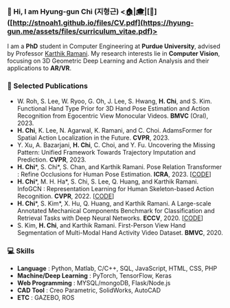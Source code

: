 ### :wave: Hi, I am Hyung-gun Chi (지형근) <[:house:](https://hyung-gun.me)|[:mortar_board:](https://scholar.google.com/citations?user=3_l59DIAAAAJ&hl=en)|[:page_facing_up:]([http://stnoah1.github.io/files/CV.pdf](https://hyung-gun.me/assets/files/curriculum_vitae.pdf)>

I am a **PhD** student in Computer Engineering at **Purdue University**, advised by Professor [Karthik Ramani](https://engineering.purdue.edu/cdesign/wp/). My research interests lie in **Computer Vision**, focusing on 3D Geometric Deep Learning and Action Analysis and their applications to **AR/VR**.


### :page_facing_up: Selected Publications
- W. Roh, S. Lee, W. Ryoo, G. Oh, J. Lee, S. Hwang, **H. Chi**, and S. Kim. Functional Hand Type Prior for 3D Hand Pose Estimation and Action Recognition from Egocentric View Monocular Videos. **BMVC** (Oral), 2023.
- **H. Chi**, K. Lee, N. Agarwal, K. Ramani, and C. Choi. AdamsFormer for Spatial Action Localization in the Future. **CVPR**, 2023.
- Y. Xu, A. Bazarjani, **H. Chi**, C. Choi, and Y. Fu. Uncovering the Missing Pattern: Unified Framework Towards Trajectory Imputation and Prediction. **CVPR**, 2023.
- **H. Chi***, S. Chi*, S. Chan, and Karthik Ramani. Pose Relation Transformer : Refine Occlusions for Human Pose Estimation. **ICRA**, 2023. [[CODE](https://github.com/stnoah1/PORT)]
- **H. Chi***, M. H. Ha*, S. Chi, S. Lee, Q. Huang, and Karthik Ramani. InfoGCN : Representation Learning for Human Skeleton-based Action Recognition. **CVPR**, 2022. [[CODE](https://github.com/stnoah1/infogcn)]
- **H. Chi***, S. Kim*, X. Hu, Q. Huang, and Karthik Ramani. A Large-scale Annotated Mechanical Components Benchmark for Classification and Retrieval Tasks with Deep Neural Networks. **ECCV**, 2020. [[CODE](https://github.com/stnoah1/mcb)]
- S. Kim, **H. Chi**, and Karthik Ramani. First-Person View Hand Segmentation of Multi-Modal Hand Activity Video Dataset. **BMVC**, 2020.

### :computer: Skills
- **Language** : Python, Matlab, C/C++, SQL, JavaScript, HTML, CSS, PHP
- **Machine/Deep Learning** : PyTorch, TensorFlow, Keras
- **Web Programming** : MYSQL/mongoDB, Flask/Node.js
- **CAD Tool** : Creo Parametric, SolidWorks, AutoCAD
- **ETC** : GAZEBO, ROS

<!-- [![Hyung-gun's GitHub stats](https://github-readme-stats-sigma-five.vercel.app/api?username=stnoah1)](https://github.com/anuraghazra/github-readme-stats&show_icons=true&theme=radical) -->
 
